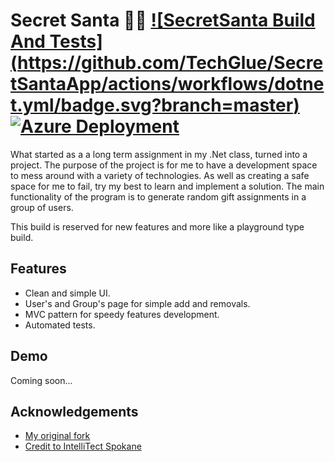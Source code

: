 
# Secret Santa 🎅🏽 [![SecretSanta Build And Tests]<br> (https://github.com/TechGlue/SecretSantaApp/actions/workflows/dotnet.yml/badge.svg?branch=master)](https://github.com/TechGlue/SecretSantaApp/actions/workflows/dotnet.yml) [![Azure Deployment](https://github.com/TechGlue/SecretSantaApp/actions/workflows/master_lgarcia29-secretsanta.yml/badge.svg)](https://github.com/TechGlue/SecretSantaApp/actions/workflows/master_lgarcia29-secretsanta.yml)


What started as a a long term assignment in my .Net class, turned into a project.
The purpose of the project is for me to have a development space to mess around with a variety of technologies. As well as creating a safe space for me to fail, try my best to learn and implement a solution.
The main functionality of the program is to generate random gift assignments in a group of users. 

This build is reserved for new features and more like a playground type build. 


## Features

- Clean and simple UI.
- User's and Group's page for simple add and removals.
- MVC pattern for speedy features development. 
- Automated tests.


## Demo

Coming soon...


## Acknowledgements

 - [My original fork](https://github.com/TechGlue/EWU-CSCD379-2021-Spring)
 - [Credit to IntelliTect Spokane](https://github.com/IntelliTect-Samples/EWU-CSCD379-2021-Spring)

